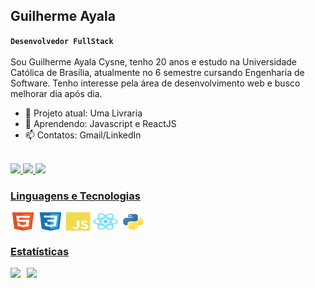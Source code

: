 ## Guilherme Ayala
**`Desenvolvedor FullStack`**<br><br>
Sou Guilherme Ayala Cysne, tenho 20 anos e estudo na Universidade Católica de Brasília, atualmente no 6 semestre cursando Engenharia de Software. Tenho interesse pela área de desenvolvimento web e busco melhorar dia após dia.

- 🔭 Projeto atual: Uma Livraria
- 🌱 Aprendendo: Javascript e ReactJS
- 📫 Contatos: Gmail/LinkedIn

<div><br>
  <a href="https://github.com/GuilhermeAyala" target="_blank"><img src=	https://img.shields.io/badge/GitHub-100000?style=for-the-badge&logo=github&logoColor=white>
  <a href="mailto:guiacysne@gmail.com" target="_blank"><img src="https://img.shields.io/badge/Gmail-D14836?style=for-the-badge&logo=gmail&logoColor=white">
  <a href="https://www.linkedin.com/in/guilherme-ayala-cysne-455918262" target="_blank"><img src="https://img.shields.io/badge/LinkedIn-0077B5?style=for-the-badge&logo=linkedin&logoColor=white">
</div>

### Linguagens e Tecnologias
<div style="display: inline-block">
  <img align="center" alt="html" height="30" width="40" src="https://raw.githubusercontent.com/devicons/devicon/maste/icons/html5/html5-original.svg"/>
  <img align="center" alt="css" height="30" width="40" src="https://raw.githubusercontent.com/devicons/devicon/master/icons/css3/css3-original.svg"/>
  <img align="center" alt="JS" height="30" width="40" src="https://raw.githubusercontent.com/devicons/devicon/master/icons/javascript/javascript-plain.svg"/>
  <img align="center" alt="ReactJS" height="30" width="40" src="https://raw.githubusercontent.com/devicons/devicon/master/icons/react/react-original.svg"/>
  <img align="center" alt="Python" height="30" width="40" src="https://raw.githubusercontent.com/devicons/devicon/master/icons/python/python-original.svg"/>
</div>

### Estatísticas

 <img align="left" height="200" style="padding-right: 10px;" src="https://github-readme-stats.vercel.app/api?username=GuilhermeAyala&show_icons-true&theme=dark&include_all_commits-true&count_private=true"/>
  <img align="left" height="200" style="padding-right: 10px;" src="https://github-readme-stats.vercel.app/api/top-langs?username=GuilhermeAyala&layout=compact&langs_count=16&theme=dark"/>
